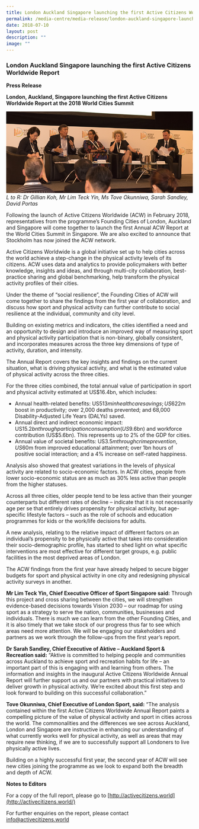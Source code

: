 ```yaml
---
title: London Auckland Singapore launching the first Active Citizens Worldwide Report
permalink: /media-centre/media-release/london-auckland-singapore-launching-first-active-citizens-worldwide/
date: 2018-07-10
layout: post
description: ""
image: ""
---
```

### **London Auckland Singapore launching the first Active Citizens Worldwide Report**

**Press Release**

**London, Auckland, Singapore launching the first Active Citizens Worldwide Report at the 2018 World Cities Summit**

![](/images/Media%20Centre/Media%20Release/2018/July/LtoRDrGillianKohMrLimTeckYinMsToveOkunniwaSarahSandleyDavidPortas.jpeg)
_L to R: Dr Gillian Koh, Mr Lim Teck Yin, Ms Tove Okunniwa, Sarah Sandley, David Portas_ 

Following the launch of Active Citizens Worldwide (ACW) in February 2018, representatives from the programme’s Founding Cities of London, Auckland and Singapore will come together to launch the first Annual ACW Report at the World Cities Summit in Singapore. We are also excited to announce that Stockholm has now joined the ACW network.

Active Citizens Worldwide is a global initiative set up to help cities across the world achieve a step-change in the physical activity levels of its citizens. ACW uses data and analytics to provide policymakers with better knowledge, insights and ideas, and through multi-city collaboration, best-practice sharing and global benchmarking, help transform the physical activity profiles of their cities.

Under the theme of “social resilience”, the Founding Cities of ACW will come together to share the findings from the first year of collaboration, and discuss how sport and physical activity can further contribute to social resilience at the individual, community and city level.

Building on existing metrics and indicators, the cities identified a need and an opportunity to design and introduce an improved way of measuring sport and physical activity participation that is non-binary, globally consistent, and incorporates measures across the three key dimensions of type of activity, duration, and intensity.

The Annual Report covers the key insights and findings on the current situation, what is driving physical activity, and what is the estimated value of physical activity across the three cities.

For the three cities combined, the total annual value of participation in sport and physical activity estimated at US$16.4bn, which includes:

* Annual health-related benefits: US$513m in healthcare savings; US$622m boost in productivity; over 2,000 deaths prevented; and 68,000 Disability-Adjusted Life Years (DALYs) saved.
* Annual direct and indirect economic impact: US$15.2bn through participation consumption (US$9.6bn) and workforce contribution (US$5.6bn). This represents up to 2% of the GDP for cities.
* Annual value of societal benefits: US$3.5m through crime prevention, US$60m from improved educational attainment; over 1bn hours of positive social interaction; and a 4% increase on self-rated happiness.

Analysis also showed that greatest variations in the levels of physical activity are related to socio-economic factors. In ACW cities, people from lower socio-economic status are as much as 30% less active than people from the higher statuses.

Across all three cities, older people tend to be less active than their younger counterparts but different rates of decline – indicate that it is not necessarily age per se that entirely drives propensity for physical activity, but age-specific lifestyle factors – such as the role of schools and education programmes for kids or the work/life decisions for adults.

A new analysis, relating to the relative impact of different factors on an individual’s propensity to be physically active that takes into consideration their socio-demographic profile, has started to shed light on what specific interventions are most effective for different target groups, e.g. public facilities in the most deprived areas of London.

The ACW findings from the first year have already helped to secure bigger budgets for sport and physical activity in one city and redesigning physical activity surveys in another.

**Mr Lim Teck Yin, Chief Executive Officer of Sport Singapore said:** Through this project and cross sharing between the cities, we will strengthen evidence-based decisions towards Vision 2030 – our roadmap for using sport as a strategy to serve the nation, communities, businesses and individuals. There is much we can learn from the other Founding Cities, and it is also timely that we take stock of our progress thus far to see which areas need more attention. We will be engaging our stakeholders and partners as we work through the follow-ups from the first year’s report.

**Dr Sarah Sandley, Chief Executive of Aktive – Auckland Sport & Recreation said:** “Aktive is committed to helping people and communities across Auckland to achieve sport and recreation habits for life – an important part of this is engaging with and learning from others. The information and insights in the inaugural Active Citizens Worldwide Annual Report will further support us and our partners with practical initiatives to deliver growth in physical activity. We’re excited about this first step and look forward to building on this successful collaboration.”

**Tove Okunniwa, Chief Executive of London Sport, said:** “The analysis contained within the first Active Citizens Worldwide Annual Report paints a compelling picture of the value of physical activity and sport in cities across the world. The commonalities and the differences we see across Auckland, London and Singapore are instructive in enhancing our understanding of what currently works well for physical activity, as well as areas that may require new thinking, if we are to successfully support all Londoners to live physically active lives.

Building on a highly successful first year, the second year of ACW will see new cities joining the programme as we look to expand both the breadth and depth of ACW.

**Notes to Editors**

For a copy of the full report, please go to [http://activecitizens.world](http://activecitizens.world/)

For further enquiries on the report, please contact [info@activecitizens.world](mailto:info@activecitizens.world)